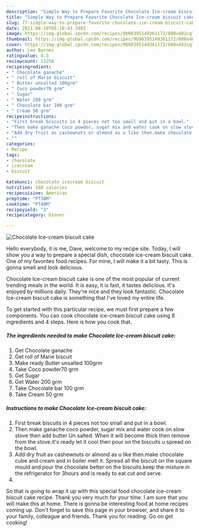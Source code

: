 ```yaml
---
description: "Simple Way to Prepare Favorite Chocolate Ice-cream biscuit cake"
title: "Simple Way to Prepare Favorite Chocolate Ice-cream biscuit cake"
slug: 77-simple-way-to-prepare-favorite-chocolate-ice-cream-biscuit-cake
date: 2021-08-10T05:18:43.348Z
image: https://img-global.cpcdn.com/recipes/9b98395149361172/680x482cq70/chocolate-ice-cream-biscuit-cake-recipe-main-photo.jpg
thumbnail: https://img-global.cpcdn.com/recipes/9b98395149361172/680x482cq70/chocolate-ice-cream-biscuit-cake-recipe-main-photo.jpg
cover: https://img-global.cpcdn.com/recipes/9b98395149361172/680x482cq70/chocolate-ice-cream-biscuit-cake-recipe-main-photo.jpg
author: Leo Barnes
ratingvalue: 4.3
reviewcount: 13258
recipeingredient:
- " Chocolate ganache"
- " roll of Marie biscuit"
- " Butter unsalted 100grm"
- " Coco powder70 grm"
- " Sugar"
- " Water 200 grm"
- " Chocolate bar 100 grm"
- " Cream 50 grm"
recipeinstructions:
- "First break biscuits in 4 pieces not too small and put in a bowl."
- "Then make ganache coco powder, sugar mix and water cook on slow stove then add butter Un salted. When it will become thick then remove from the stove.it&#39;s ready let it cool then pour on the biscuits u spread on the bowl."
- "Add dry fruit as cashewnuts or almond as u like then.make chocolate cube and cream and in boiler melt it. Spread all the biscuit on the square mould and pour the chocolate better on the biscuits.keep the mixture in the refrigerator for 3hours and is ready to eat.cut and serve."
- ""
categories:
- Recipe
tags:
- chocolate
- icecream
- biscuit

katakunci: chocolate icecream biscuit 
nutrition: 108 calories
recipecuisine: American
preptime: "PT38M"
cooktime: "PT40M"
recipeyield: "3"
recipecategory: Dinner

---
```



![Chocolate Ice-cream biscuit cake](https://img-global.cpcdn.com/recipes/9b98395149361172/680x482cq70/chocolate-ice-cream-biscuit-cake-recipe-main-photo.jpg)

Hello everybody, it is me, Dave, welcome to my recipe site. Today, I will show you a way to prepare a special dish, chocolate ice-cream biscuit cake. One of my favorites food recipes. For mine, I will make it a bit tasty. This is gonna smell and look delicious.



Chocolate Ice-cream biscuit cake is one of the most popular of current trending meals in the world. It is easy, it is fast, it tastes delicious. It's enjoyed by millions daily. They're nice and they look fantastic. Chocolate Ice-cream biscuit cake is something that I've loved my entire life.


To get started with this particular recipe, we must first prepare a few components. You can cook chocolate ice-cream biscuit cake using 8 ingredients and 4 steps. Here is how you cook that.

<!--inarticleads1-->

##### The ingredients needed to make Chocolate Ice-cream biscuit cake:

1. Get  Chocolate ganache
1. Get  roll of Marie biscuit
1. Make ready  Butter unsalted 100grm
1. Take  Coco powder70 grm
1. Get  Sugar
1. Get  Water 200 grm
1. Take  Chocolate bar 100 grm
1. Take  Cream 50 grm




<!--inarticleads2-->

##### Instructions to make Chocolate Ice-cream biscuit cake:

1. First break biscuits in 4 pieces not too small and put in a bowl.
1. Then make ganache coco powder, sugar mix and water cook on slow stove then add butter Un salted. When it will become thick then remove from the stove.it&#39;s ready let it cool then pour on the biscuits u spread on the bowl.
1. Add dry fruit as cashewnuts or almond as u like then.make chocolate cube and cream and in boiler melt it. Spread all the biscuit on the square mould and pour the chocolate better on the biscuits.keep the mixture in the refrigerator for 3hours and is ready to eat.cut and serve.
1. 




So that is going to wrap it up with this special food chocolate ice-cream biscuit cake recipe. Thank you very much for your time. I am sure that you will make this at home. There is gonna be interesting food at home recipes coming up. Don't forget to save this page in your browser, and share it to your family, colleague and friends. Thank you for reading. Go on get cooking!
